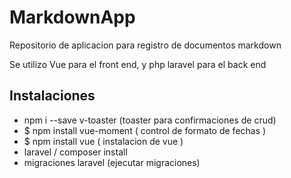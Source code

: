 # MarkdownApp
 Repositorio de aplicacion para registro de documentos markdown
 
 Se utilizo Vue para el front end, y php laravel para el back end 

 
## Instalaciones

* npm i --save v-toaster (toaster para confirmaciones de crud)
* $ npm install vue-moment ( control de formato de fechas )
* $ npm install vue ( instalacion de vue )
* laravel / composer install 
* migraciones laravel (ejecutar migraciones)
